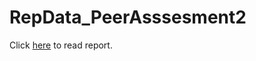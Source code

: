 # RepData_PeerAsssesment2

Click [here](https://github.com/fjcl/RepData_PeerAssessment2/blob/master/PA2.html) to read report.
